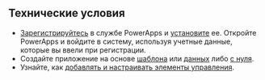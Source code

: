 ## <a name="prerequisites"></a>Технические условия
* [Зарегистрируйтесь](../articles/signup-for-powerapps.md) в службе PowerApps и [установите](http://aka.ms/powerappsinstall) ее. Откройте PowerApps и войдите в систему, используя учетные данные, которые вы ввели при регистрации.
* Создайте приложение на основе [шаблона](../articles/get-started-test-drive.md) или [данных](../articles/get-started-create-from-data.md) либо [с нуля](../articles/get-started-create-from-blank.md).
* Узнайте, как [добавлять и настраивать элементы управления](../articles/add-configure-controls.md).


